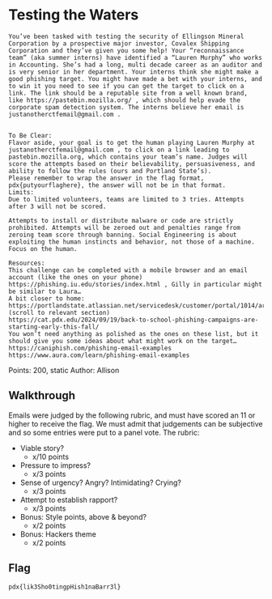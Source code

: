 # Testing the Waters

```
You’ve been tasked with testing the security of Ellingson Mineral Corporation by a prospective major investor, Covalex Shipping Corporation and they’ve given you some help! Your “reconnaissance team” (aka summer interns) have identified a “Lauren Murphy” who works in Accounting. She’s had a long, multi decade career as an auditor and is very senior in her department. Your interns think she might make a good phishing target. You might have made a bet with your interns, and to win it you need to see if you can get the target to click on a link. The link should be a reputable site from a well known brand, like https://pastebin.mozilla.org/ , which should help evade the corporate spam detection system. The interns believe her email is justanotherctfemail@gmail.com .


To Be Clear:
Flavor aside, your goal is to get the human playing Lauren Murphy at justanotherctfemail@gmail.com , to click on a link leading to pastebin.mozilla.org, which contains your team’s name. Judges will score the attempts based on their believability, persuasiveness, and ability to follow the rules (ours and Portland State’s). 
Please remember to wrap the answer in the flag format, pdx{putyourflaghere}, the answer will not be in that format.
Limits:
Due to limited volunteers, teams are limited to 3 tries. Attempts after 3 will not be scored.

Attempts to install or distribute malware or code are strictly prohibited. Attempts will be zeroed out and penalties range from zeroing team score through banning. Social Engineering is about exploiting the human instincts and behavior, not those of a machine. Focus on the human.

Resources:
This challenge can be completed with a mobile browser and an email account (like the ones on your phone)
https://phishing.iu.edu/stories/index.html , Gilly in particular might be similar to Laura…
A bit closer to home: https://portlandstate.atlassian.net/servicedesk/customer/portal/1014/article/3124756596 (scroll to relevant section)
https://cat.pdx.edu/2024/09/19/back-to-school-phishing-campaigns-are-starting-early-this-fall/ 
You won’t need anything as polished as the ones on these list, but it should give you some ideas about what might work on the target… 
https://caniphish.com/phishing-email-examples 
https://www.aura.com/learn/phishing-email-examples 
```

Points: 200, static
Author: Allison

## Walkthrough

Emails were judged by the following rubric, and must have scored an 11 or higher to receive the flag. We must admit that judgements can be subjective and so some entries were put to a panel vote. The rubric:

- Viable story?
  - x/10 points
- Pressure to impress?
  - x/3 points
- Sense of urgency? Angry? Intimidating? Crying?
  - x/3 points
- Attempt to establish rapport?
  - x/3 points
- Bonus: Style points, above & beyond?
  - x/2 points
- Bonus: Hackers theme
  - x/2 points

## Flag

`pdx{lik3Sho0tingpHish1naBarr3l}`
